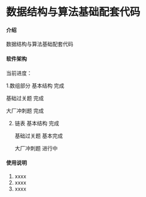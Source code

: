 # 数据结构与算法基础配套代码

#### 介绍
数据结构与算法基础配套代码

#### 软件架构
当前进度：

1.数组部分
   基本结构   完成
   
   基础过关题 完成
   
   大厂冲刺题 完成 

2. 链表
   基本结构   完成
      
   基础过关题 基本完成
      
   大厂冲刺题 进行中  

 

#### 使用说明

1.  xxxx
2.  xxxx
3.  xxxx

 

 